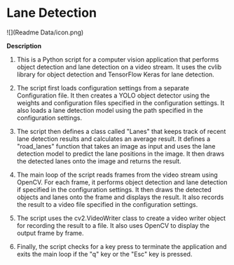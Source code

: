 # Lane Detection
![](Readme Data/icon.png)


**Description**

1. This is a Python script for a computer vision application that performs object detection and lane detection on a video stream. It uses the cvlib library for object detection and      TensorFlow Keras for lane detection.

2. The script first loads configuration settings from a separate Configuration file. It then creates a YOLO object detector using the weights and configuration files specified in the configuration settings. It also loads a lane detection model using the path specified in the configuration settings.

3. The script then defines a class called "Lanes" that keeps track of recent lane detection results and calculates an average result. It defines a "road_lanes" function that takes an image as input and uses the lane detection model to predict the lane positions in the image. It then draws the detected lanes onto the image and returns the result.

4. The main loop of the script reads frames from the video stream using OpenCV. For each frame, it performs object detection and lane detection if specified in the configuration settings. It then draws the detected objects and lanes onto the frame and displays the result. It also records the result to a video file specified in the configuration settings.

5. The script uses the cv2.VideoWriter class to create a video writer object for recording the result to a file. It also uses OpenCV to display the output frame by frame.

6. Finally, the script checks for a key press to terminate the application and exits the main loop if the "q" key or the "Esc" key is pressed.
